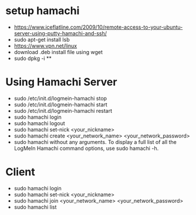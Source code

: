 # setup hamachi
* https://www.iceflatline.com/2009/10/remote-access-to-your-ubuntu-server-using-putty-hamachi-and-ssh/
* sudo apt-get install lsb
* https://www.vpn.net/linux
* download .deb install file using wget
* sudo dpkg -i **
# Using Hamachi Server
* sudo /etc/init.d/logmein-hamachi stop
* sudo /etc/init.d/logmein-hamachi start
* sudo /etc/init.d/logmein-hamachi restart
* sudo hamachi login
* sudo hamachi logout
* sudo hamachi set-nick <your_nickname>
* sudo hamachi create <your_network_name> <your_network_password>
* sudo hamachi without any arguments. To display a full list of all the LogMeIn Hamachi command options, use sudo hamachi -h.
# Client
* sudo hamachi login
* sudo hamachi set-nick <your_nickname>
* sudo hamachi join <your_network_name> <your_network_password>
* sudo hamachi list
